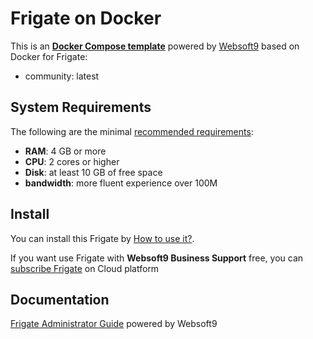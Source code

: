 # Frigate on Docker  

This is an **[Docker Compose template](https://github.com/Websoft9/docker-library)** powered by [Websoft9](https://www.websoft9.com) based on Docker for Frigate:


 - community:  latest


## System Requirements

The following are the minimal [recommended requirements](https://frigate.video):

* **RAM**: 4 GB or more
* **CPU**: 2 cores or higher
* **Disk**: at least 10 GB of free space
* **bandwidth**: more fluent experience over 100M  

## Install

You can install this Frigate by [How to use it?](https://github.com/Websoft9/docker-library#how-to-use-it).   

If you want use Frigate with **Websoft9 Business Support** free, you can [subscribe Frigate](https://www.websoft9.com/apps) on Cloud platform

## Documentation

[Frigate Administrator Guide](https://support.websoft9.com/docs/frigate) powered by Websoft9